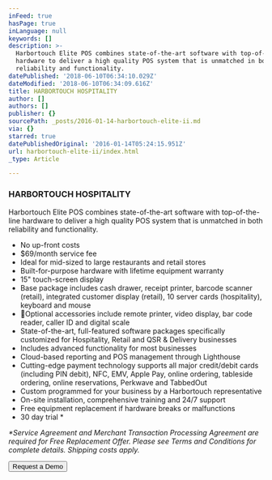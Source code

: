 ```yaml
---
inFeed: true
hasPage: true
inLanguage: null
keywords: []
description: >-
  Harbortouch Elite POS combines state-of-the-art software with top-of-the-line
  hardware to deliver a high quality POS system that is unmatched in both
  reliability and functionality.
datePublished: '2018-06-10T06:34:10.029Z'
dateModified: '2018-06-10T06:34:09.616Z'
title: HARBORTOUCH HOSPITALITY
author: []
authors: []
publisher: {}
sourcePath: _posts/2016-01-14-harbortouch-elite-ii.md
via: {}
starred: true
datePublishedOriginal: '2016-01-14T05:24:15.951Z'
url: harbortouch-elite-ii/index.html
_type: Article

---
```

### HARBORTOUCH HOSPITALITY

Harbortouch Elite POS combines state-of-the-art software with top-of-the-line hardware to deliver a high quality POS system that is unmatched in both reliability and functionality.

* No up-front costs
* $69/month service fee
* Ideal for mid-sized to large restaurants and retail stores
* Built-for-purpose hardware with lifetime equipment warranty
* 15" touch-screen display
* Base package includes cash drawer, receipt printer, barcode scanner (retail), integrated customer display (retail), 10 server cards (hospitality), keyboard and mouse
* Optional accessories include remote printer, video display, bar code reader, caller ID and digital scale
* State-of-the-art, full-featured software packages specifically customized for Hospitality, Retail and QSR & Delivery businesses
* Includes advanced functionality for most businesses
* Cloud-based reporting and POS management through Lighthouse
* Cutting-edge payment technology supports all major credit/debit cards (including PIN debit), NFC, EMV, Apple Pay, online ordering, tableside ordering, online reservations, Perkwave and TabbedOut
* Custom programmed for your business by a Harbortouch representative
* On-site installation, comprehensive training and 24/7 support
* Free equipment replacement if hardware breaks or malfunctions
* 30 day trial \*

_\*Service Agreement and Merchant Transaction Processing Agreement are required for Free Replacement Offer. Please see Terms and Conditions for complete details. Shipping costs apply._

<button data-role="cta" style="">Request a Demo</button>